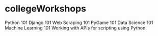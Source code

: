 # collegeWorkshops
Python 101
Django 101
Web Scraping 101
PyGame 101
Data Science 101
Machine Learning 101
Working with APIs for scripting using Python.
